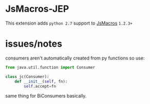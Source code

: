 # JsMacros-JEP

This extension adds `python 2.7` support to [JsMacros](https://github.com/wagyourtail/JsMacros) `1.2.3+`

# issues/notes

consumers aren't automatically created from py functions so use:
```python 
from java.util.function import Consumer

class jc(Consumer):
    def __init__(self, fn):
        self.accept=fn
```
same thing for BiConsumers basically.
